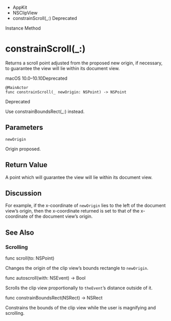 

- AppKit
- NSClipView
-  constrainScroll(\_:) Deprecated

Instance Method

# constrainScroll(\_:)

Returns a scroll point adjusted from the proposed new origin, if necessary, to guarantee the view will lie within its document view.

macOS 10.0–10.10Deprecated

``` source
@MainActor
func constrainScroll(_ newOrigin: NSPoint) -> NSPoint
```

Deprecated

Use constrainBoundsRect(_:) instead.

## Parameters 

`newOrigin`  

Origin proposed.

## Return Value

A point which will guarantee the view will lie within its document view.

## Discussion

For example, if the x-coordinate of `newOrigin` lies to the left of the document view’s origin, then the x-coordinate returned is set to that of the x-coordinate of the document view’s origin.

## See Also

### Scrolling

func scroll(to: NSPoint)

Changes the origin of the clip view’s bounds rectangle to `newOrigin`.

func autoscroll(with: NSEvent) -> Bool

Scrolls the clip view proportionally to `theEvent`’s distance outside of it.

func constrainBoundsRect(NSRect) -> NSRect

Constrains the bounds of the clip view while the user is magnifying and scrolling.

